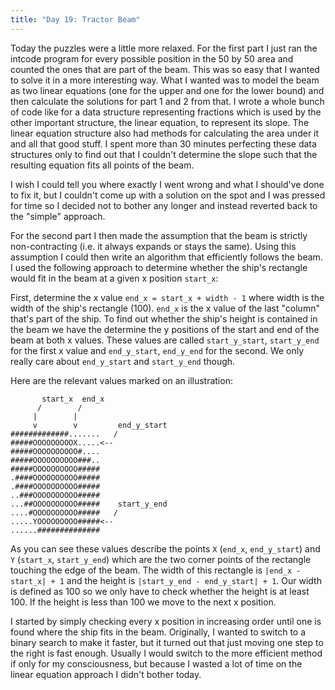 ```yaml
---
title: "Day 19: Tractor Beam"
---
```


Today the puzzles were a little more relaxed.
For the first part I just ran the intcode program for every possible position in the 50 by 50 area and counted the ones that are part of the beam.
This was so easy that I wanted to solve it in a more interesting way. What I wanted was to model the beam as two linear equations (one for the upper and one for the lower bound) and then calculate the solutions for part 1 and 2 from that.
I wrote a whole bunch of code like for a data structure representing fractions which is used by the other important structure, the linear equation, to represent its slope. The linear equation structure also had methods for calculating the area under it and all that good stuff.
I spent more than 30 minutes perfecting these data structures only to find out that I couldn't determine the slope such that the resulting equation fits all points of the beam.

I wish I could tell you where exactly I went wrong and what I should've done to fix it, but I couldn't come up with a solution on the spot and I was pressed for time so I decided not to bother any longer and instead reverted back to the "simple" approach.

For the second part I then made the assumption that the beam is strictly non-contracting (i.e. it always expands or stays the same). Using this assumption I could then write an algorithm that efficiently follows the beam.
I used the following approach to determine whether the ship's rectangle would fit in the beam at a given x position `start_x`:

First, determine the x value `end_x = start_x + width - 1` where width is the width of the ship's rectangle (100). `end_x` is the x value of the last "column" that's part of the ship.
To find out whether the ship's height is contained in the beam we have the determine the y positions of the start and end of the beam at both x values.
These values are called `start_y_start`, `start_y_end` for the first x value and `end_y_start`, `end_y_end` for the second.
We only really care about `end_y_start` and `start_y_end` though.

Here are the relevant values marked on an illustration:

```
       start_x  end_x
      /        /
     |        |
     v        v         end_y_start
#############.......   /
#####OOOOOOOOOX.....<--
#####OOOOOOOOOO#....
#####OOOOOOOOOO###..
#####OOOOOOOOOO#####
.####OOOOOOOOOO#####
.####OOOOOOOOOO#####
..###OOOOOOOOOO#####
...##OOOOOOOOOO#####    start_y_end
....#OOOOOOOOOO#####   /
.....YOOOOOOOOO#####<--
......##############
```

As you can see these values describe the points `X` (`end_x`, `end_y_start`) and `Y` (`start_x`, `start_y_end`) which are the two corner points of the rectangle touching the edge of the beam.
The width of this rectangle is `|end_x - start_x| + 1` and the height is `|start_y_end - end_y_start| + 1`.
Our width is defined as 100 so we only have to check whether the height is at least 100.
If the height is less than 100 we move to the next x position.

I started by simply checking every x position in increasing order until one is found where the ship fits in the beam. Originally, I wanted to switch to a binary search to make it faster, but it turned out that just moving one step to the right is fast enough.
Usually I would switch to the more efficient method if only for my consciousness, but because I wasted a lot of time on the linear equation approach I didn't bother today.
